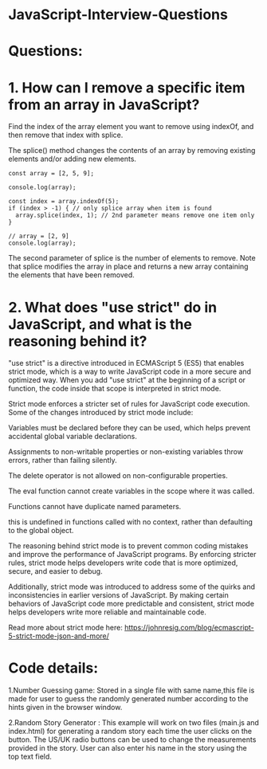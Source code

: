 # JavaScript-Interview-Questions

# Questions:

# 1. How can I remove a specific item from an array in JavaScript?

Find the index of the array element you want to remove using indexOf, and then remove that index with splice.

The splice() method changes the contents of an array by removing existing elements and/or adding new elements.

```
const array = [2, 5, 9];

console.log(array);

const index = array.indexOf(5);
if (index > -1) { // only splice array when item is found
  array.splice(index, 1); // 2nd parameter means remove one item only
}

// array = [2, 9]
console.log(array);
```

The second parameter of splice is the number of elements to remove. Note that splice modifies the array in place and returns a new array containing the elements that have been removed.

# 2. What does "use strict" do in JavaScript, and what is the reasoning behind it?

"use strict" is a directive introduced in ECMAScript 5 (ES5) that enables strict mode, which is a way to write JavaScript code in a more secure and optimized way. When you add "use strict" at the beginning of a script or function, the code inside that scope is interpreted in strict mode.

Strict mode enforces a stricter set of rules for JavaScript code execution. Some of the changes introduced by strict mode include:

  Variables must be declared before they can be used, which helps prevent accidental global variable declarations.

  Assignments to non-writable properties or non-existing variables throw errors, rather than failing silently.

  The delete operator is not allowed on non-configurable properties.

  The eval function cannot create variables in the scope where it was called.

  Functions cannot have duplicate named parameters.

  this is undefined in functions called with no context, rather than defaulting to the global object.

The reasoning behind strict mode is to prevent common coding mistakes and improve the performance of JavaScript programs. By enforcing stricter rules, strict mode helps developers write code that is more optimized, secure, and easier to debug.

Additionally, strict mode was introduced to address some of the quirks and inconsistencies in earlier versions of JavaScript. By making certain behaviors of JavaScript code more predictable and consistent, strict mode helps developers write more reliable and maintainable code.

Read more about strict mode here: https://johnresig.com/blog/ecmascript-5-strict-mode-json-and-more/

# Code details:
1.Number Guessing game: Stored in a single file with same name,this file is made for user to guess the randomly generated number according to the hints given in the browser window.


2.Random Story Generator : This example will work on two files (main.js and index.html) for generating a random story each time the user clicks on the button. The US/UK radio buttons can be used to change the measurements provided in the story. User can also enter his name in the story using the top text field.

